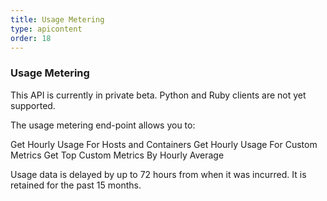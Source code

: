 ```yaml
---
title: Usage Metering
type: apicontent
order: 18
---
```


### Usage Metering

This API is currently in private beta. Python and Ruby clients are not yet supported.

The usage metering end-point allows you to:

Get Hourly Usage For Hosts and Containers
Get Hourly Usage For Custom Metrics
Get Top Custom Metrics By Hourly Average

Usage data is delayed by up to 72 hours from when it was incurred. It is retained for the past 15 months.
